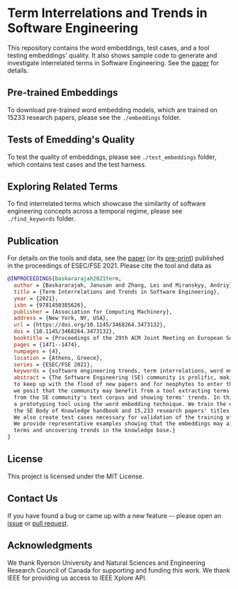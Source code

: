 # Term Interrelations and Trends in Software Engineering 

This repository contains the word embeddings, test cases, and a tool testing embeddings' quality. It also shows sample code to generate and investigate interrelated terms in Software Engineering. See the [paper](https://doi.org/10.1145/3468264.3473132) for details. 

## Pre-trained Embeddings

To download pre-trained word embedding models, which are trained on 15233 research papers, please see the `./embeddings` folder. 

## Tests of Emedding's Quality

To test the quality of embeddings, please see `./test_embeddings` folder, which contains test cases and the test harness.

## Exploring Related Terms

To find interrelated terms which showcase the similarity of software engineering concepts across a temporal regime, please see `./find_keywords` folder.

## Publication

For details on the tools and data, see the [paper](https://dl.acm.org/doi/10.1145/3468264.3473132) (or its [pre-print](https://arxiv.org/abs/2108.09529)) published in the proceedings of ESEC/FSE 2021. Please cite the tool and data as

```bibtex
@INPROCEEDINGS{baskararajah2021term,
  author = {Baskararajah, Janusan and Zhang, Lei and Miranskyy, Andriy},
  title = {Term Interrelations and Trends in Software Engineering},
  year = {2021},
  isbn = {9781450385626},
  publisher = {Association for Computing Machinery},
  address = {New York, NY, USA},
  url = {https://doi.org/10.1145/3468264.3473132},
  doi = {10.1145/3468264.3473132},
  booktitle = {Proceedings of the 29th ACM Joint Meeting on European Software Engineering Conference and Symposium on the Foundations of Software Engineering},
  pages = {1471--1474},
  numpages = {4},
  location = {Athens, Greece},
  series = {ESEC/FSE 2021},
  keywords = {software engineering trends, term interrelations, word embeddings},
  abstract = {The Software Engineering (SE) community is prolific, making it challenging for experts
  to keep up with the flood of new papers and for neophytes to enter the field. Therefore,
  we posit that the community may benefit from a tool extracting terms and their interrelations
  from the SE community's text corpus and showing terms' trends. In this paper, we build
  a prototyping tool using the word embedding technique. We train the embeddings on
  the SE Body of Knowledge handbook and 15,233 research papers' titles and abstracts.
  We also create test cases necessary for validation of the training of the embeddings.
  We provide representative examples showing that the embeddings may aid in summarizing
  terms and uncovering trends in the knowledge base.}
}
```

## License

This project is licensed under the MIT License.

## Contact Us

If you have found a bug or came up with a new feature -- please open an [issue](https://github.com/miranska/se-tti/issues) or [pull request](https://github.com/miranska/se-tti/pulls).

## Acknowledgments

We thank Ryerson University and Natural Sciences and Engineering Research Council of Canada for supporting and funding this work. We thank IEEE for providing us access to IEEE Xplore API.
